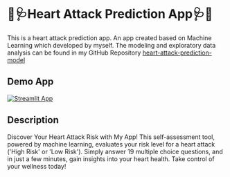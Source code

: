 #  💓🩺Heart Attack Prediction App🩺💓

This is a heart attack prediction app. An app created based on Machine Learning which developed by myself. The modeling and exploratory data analysis can be found in my GitHub Repository [heart-attack-prediction-model](https://github.com/willwu29/heart-attack-prediction-model)

## Demo App

[![Streamlit App](https://static.streamlit.io/badges/streamlit_badge_black_white.svg)](https://app-heart-attack-prediction.streamlit.app/)


## Description

Discover Your Heart Attack Risk with My App! This self-assessment tool, powered by machine learning, evaluates your risk level for a heart attack ('High Risk' or 'Low Risk'). Simply answer 19 multiple choice questions, and in just a few minutes, gain insights into your heart health. Take control of your wellness today!

